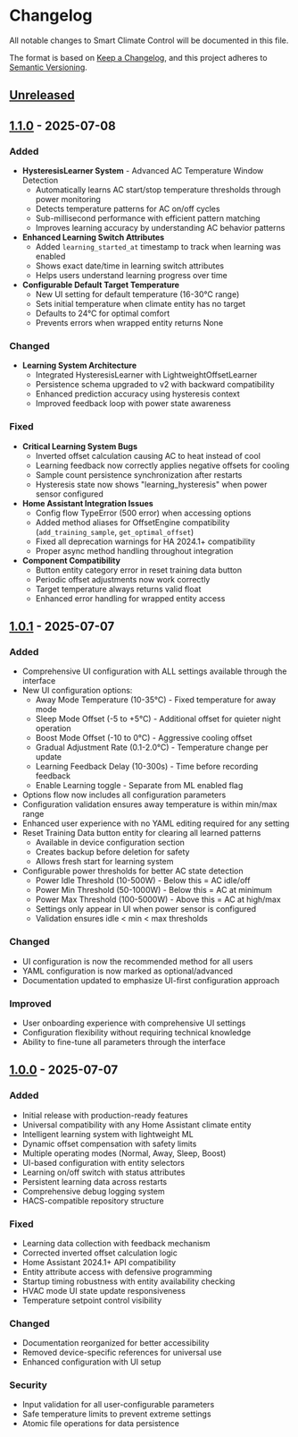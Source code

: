 # Changelog

All notable changes to Smart Climate Control will be documented in this file.

The format is based on [Keep a Changelog](https://keepachangelog.com/en/1.0.0/),
and this project adheres to [Semantic Versioning](https://semver.org/spec/v2.0.0.html).

## [Unreleased]

## [1.1.0] - 2025-07-08

### Added
- **HysteresisLearner System** - Advanced AC Temperature Window Detection
  - Automatically learns AC start/stop temperature thresholds through power monitoring
  - Detects temperature patterns for AC on/off cycles
  - Sub-millisecond performance with efficient pattern matching
  - Improves learning accuracy by understanding AC behavior patterns
- **Enhanced Learning Switch Attributes**
  - Added `learning_started_at` timestamp to track when learning was enabled
  - Shows exact date/time in learning switch attributes
  - Helps users understand learning progress over time
- **Configurable Default Target Temperature**
  - New UI setting for default temperature (16-30°C range)
  - Sets initial temperature when climate entity has no target
  - Defaults to 24°C for optimal comfort
  - Prevents errors when wrapped entity returns None

### Changed
- **Learning System Architecture**
  - Integrated HysteresisLearner with LightweightOffsetLearner
  - Persistence schema upgraded to v2 with backward compatibility
  - Enhanced prediction accuracy using hysteresis context
  - Improved feedback loop with power state awareness

### Fixed
- **Critical Learning System Bugs**
  - Inverted offset calculation causing AC to heat instead of cool
  - Learning feedback now correctly applies negative offsets for cooling
  - Sample count persistence synchronization after restarts
  - Hysteresis state now shows "learning_hysteresis" when power sensor configured
- **Home Assistant Integration Issues**
  - Config flow TypeError (500 error) when accessing options
  - Added method aliases for OffsetEngine compatibility (`add_training_sample`, `get_optimal_offset`)
  - Fixed all deprecation warnings for HA 2024.1+ compatibility
  - Proper async method handling throughout integration
- **Component Compatibility**
  - Button entity category error in reset training data button
  - Periodic offset adjustments now work correctly
  - Target temperature always returns valid float
  - Enhanced error handling for wrapped entity access

## [1.0.1] - 2025-07-07

### Added
- Comprehensive UI configuration with ALL settings available through the interface
- New UI configuration options:
  - Away Mode Temperature (10-35°C) - Fixed temperature for away mode
  - Sleep Mode Offset (-5 to +5°C) - Additional offset for quieter night operation
  - Boost Mode Offset (-10 to 0°C) - Aggressive cooling offset
  - Gradual Adjustment Rate (0.1-2.0°C) - Temperature change per update
  - Learning Feedback Delay (10-300s) - Time before recording feedback
  - Enable Learning toggle - Separate from ML enabled flag
- Options flow now includes all configuration parameters
- Configuration validation ensures away temperature is within min/max range
- Enhanced user experience with no YAML editing required for any setting
- Reset Training Data button entity for clearing all learned patterns
  - Available in device configuration section
  - Creates backup before deletion for safety
  - Allows fresh start for learning system
- Configurable power thresholds for better AC state detection
  - Power Idle Threshold (10-500W) - Below this = AC idle/off
  - Power Min Threshold (50-1000W) - Below this = AC at minimum
  - Power Max Threshold (100-5000W) - Above this = AC at high/max
  - Settings only appear in UI when power sensor is configured
  - Validation ensures idle < min < max thresholds

### Changed
- UI configuration is now the recommended method for all users
- YAML configuration is now marked as optional/advanced
- Documentation updated to emphasize UI-first configuration approach

### Improved
- User onboarding experience with comprehensive UI settings
- Configuration flexibility without requiring technical knowledge
- Ability to fine-tune all parameters through the interface

## [1.0.0] - 2025-07-07

### Added
- Initial release with production-ready features
- Universal compatibility with any Home Assistant climate entity
- Intelligent learning system with lightweight ML
- Dynamic offset compensation with safety limits
- Multiple operating modes (Normal, Away, Sleep, Boost)
- UI-based configuration with entity selectors
- Learning on/off switch with status attributes
- Persistent learning data across restarts
- Comprehensive debug logging system
- HACS-compatible repository structure

### Fixed
- Learning data collection with feedback mechanism
- Corrected inverted offset calculation logic
- Home Assistant 2024.1+ API compatibility
- Entity attribute access with defensive programming
- Startup timing robustness with entity availability checking
- HVAC mode UI state update responsiveness
- Temperature setpoint control visibility

### Changed
- Documentation reorganized for better accessibility
- Removed device-specific references for universal use
- Enhanced configuration with UI setup

### Security
- Input validation for all user-configurable parameters
- Safe temperature limits to prevent extreme settings
- Atomic file operations for data persistence

[Unreleased]: https://github.com/VectorBarks/smart-climate/compare/v1.1.0...HEAD
[1.1.0]: https://github.com/VectorBarks/smart-climate/compare/v1.0.1...v1.1.0
[1.0.1]: https://github.com/VectorBarks/smart-climate/compare/v1.0.0...v1.0.1
[1.0.0]: https://github.com/VectorBarks/smart-climate/releases/tag/v1.0.0
